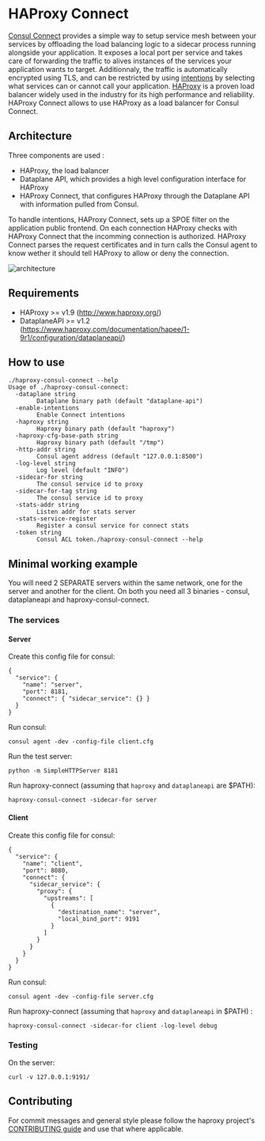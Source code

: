 # HAProxy Connect

[Consul Connect](https://www.consul.io/docs/connect/index.html) provides a simple way to setup service mesh between your services by offloading the load balancing logic to a sidecar process running alongside your application. It exposes a local port per service and takes care of forwarding the traffic to alives instances of the services your application wants to target. Additionnaly, the traffic is automatically encrypted using TLS, and can be restricted by using [intentions](https://www.consul.io/docs/connect/intentions.html) by selecting what services can or cannot call your application.
[HAProxy](https://www.haproxy.org) is a proven load balancer widely used in the industry for its high performance and reliability.
HAProxy Connect allows to use HAProxy as a load balancer for Consul Connect.

## Architecture

Three components are used :
* HAProxy, the load balancer
* Dataplane API, which provides a high level configuration interface for HAProxy
* HAProxy Connect, that configures HAProxy through the Dataplane API with information pulled from Consul.

To handle intentions, HAProxy Connect, sets up a SPOE filter on the application public frontend. On each connection HAProxy checks with HAProxy Connect that the incomming connection is authorized. HAProxy Connect parses the request certificates and in turn calls the Consul agent to know wether it should tell HAProxy to allow or deny the connection.

![architecture](https://github.com/haproxytech/haproxy-consul-connect/blob/master/docs/architecture.png)

## Requirements

* HAProxy >= v1.9 (http://www.haproxy.org/)
* DataplaneAPI >= v1.2 (https://www.haproxy.com/documentation/hapee/1-9r1/configuration/dataplaneapi/)

## How to use

```
./haproxy-consul-connect --help
Usage of ./haproxy-consul-connect:
  -dataplane string
    	Dataplane binary path (default "dataplane-api")
  -enable-intentions
    	Enable Connect intentions
  -haproxy string
    	Haproxy binary path (default "haproxy")
  -haproxy-cfg-base-path string
    	Haproxy binary path (default "/tmp")
  -http-addr string
    	Consul agent address (default "127.0.0.1:8500")
  -log-level string
    	Log level (default "INFO")
  -sidecar-for string
    	The consul service id to proxy
  -sidecar-for-tag string
    	The consul service id to proxy
  -stats-addr string
    	Listen addr for stats server
  -stats-service-register
    	Register a consul service for connect stats
  -token string
    	Consul ACL token./haproxy-consul-connect --help
```

## Minimal working example

You will need 2 SEPARATE servers within the same network, one for the server and another for the client.
On both you need all 3 binaries - consul, dataplaneapi and haproxy-consul-connect.

### The services

#### Server

Create this config file for consul:
```
{
  "service": {
    "name": "server",
    "port": 8181,
    "connect": { "sidecar_service": {} }
  }
}
```
Run consul:
```
consul agent -dev -config-file client.cfg
```
Run the test server:
```
python -m SimpleHTTPServer 8181
```
Run haproxy-connect (assuming that `haproxy` and `dataplaneapi` are $PATH):
```
haproxy-consul-connect -sidecar-for server
```

#### Client

Create this config file for consul:
```
{
  "service": {
    "name": "client",
    "port": 8080,
    "connect": {
      "sidecar_service": {
        "proxy": {
          "upstreams": [
            {
              "destination_name": "server",
              "local_bind_port": 9191
            }
          ]
        }
      }
    }
  }
}
```
Run consul:
```
consul agent -dev -config-file server.cfg
```
Run haproxy-connect (assuming that `haproxy` and `dataplaneapi` in $PATH) :
```
haproxy-consul-connect -sidecar-for client -log-level debug
```

### Testing

On the server:
```
curl -v 127.0.0.1:9191/
```

## Contributing

For commit messages and general style please follow the haproxy project's [CONTRIBUTING guide](https://github.com/haproxy/haproxy/blob/master/CONTRIBUTING) and use that where applicable.
